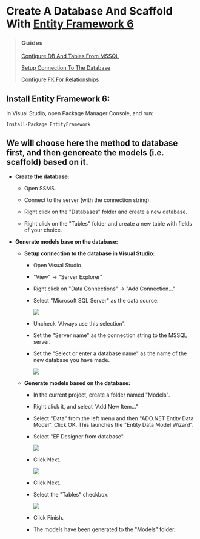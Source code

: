 ﻿# Create A Database And Scaffold With [Entity Framework 6](https://learn.microsoft.com/en-us/ef/ef6/get-started?source=recommendations)

> ### Guides
> 
> [Configure DB And Tables From MSSQL](https://www.youtube.com/watch?v=JC98Me_BKsw)
> 
> [Setup Connection To The Database](https://www.youtube.com/watch?v=yBsl84hDtUg)
> 
> [Configure FK For Relationships](https://www.youtube.com/watch?v=-q4HT-od9ds)

## Install Entity Framework 6:

  In Visual Studio, open Package Manager Console, and run:
  ```
  Install-Package EntityFramework
  ```

## We will choose here the method to database first, and then genereate the models (i.e. scaffold) based on it.

- **Create the database:**

  - Open SSMS.

  - Connect to the server (with the connection string).

  - Right click on the "Databases" folder and create a new database.

  - Right click on the "Tables" folder and create a new table with fields of your choice.

- **Generate models base on the database:**

  - **Setup connection to the database in Visual Studio:**

    - Open Visual Studio

    - "View" -> "Server Explorer"

    - Right click on "Data Connections" -> "Add Connection…"

    - Select "Microsoft SQL Server" as the data source.

      ![](https://learn.microsoft.com/en-us/ef/ef6/media/selectdatasource.png)

    - Uncheck "Always use this selection".

    - Set the "Server name" as the connection string to the MSSQL server.

    - Set the "Select or enter a database name" as the name of the new database you have made.

      ![](https://learn.microsoft.com/en-us/ef/ef6/media/sqlexpressconnectiondf.png)    

  - **Generate models based on the database:**

    - In the current project, create a folder named "Models".

    - Right click it, and select "Add New Item…"

    - Select "Data" from the left menu and then "ADO.NET Entity Data Model". Click OK. This launches the "Entity Data Model Wizard".

    - Select "EF Designer from database".

      ![](https://learn.microsoft.com/en-us/ef/ef6/media/wizardstep1.png)

    - Click Next.

      ![](https://learn.microsoft.com/en-us/ef/ef6/media/wizardstep2.png)      

    - Click Next.

    - Select the "Tables" checkbox.
 
      ![](https://learn.microsoft.com/en-us/ef/ef6/media/wizardstep3.png)

    - Click Finish.

    - The models have been generated to the "Models" folder.

    